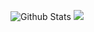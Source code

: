 <img src="https://github-readme-stats.vercel.app/api?username=dpoettler&theme=github_dark&show_icons=true" alt="Github Stats ">     <img src="https://github-readme-stats.vercel.app/api/top-langs?username=dpoettler&theme=github_dark&layout=compact"/>
<!--
**dpoettler/dpoettler** is a ✨ _special_ ✨ repository because its `README.md` (this file) appears on your GitHub profile.

Here are some ideas to get you started:

- 🔭 I’m currently working on ...
- 🌱 I’m currently learning ...
- 👯 I’m looking to collaborate on ...
- 🤔 I’m looking for help with ...
- 💬 Ask me about ...
- 📫 How to reach me: ...
- 😄 Pronouns: ...
- ⚡ Fun fact: ...
-->
